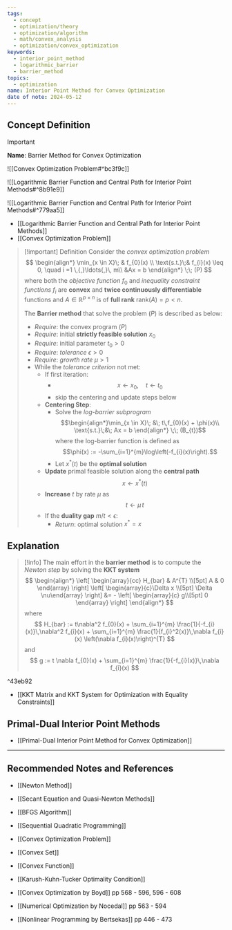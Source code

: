 ```yaml
---
tags:
  - concept
  - optimization/theory
  - optimization/algorithm
  - math/convex_analysis
  - optimization/convex_optimization
keywords:
  - interior_point_method
  - logarithmic_barrier
  - barrier_method
topics:
  - optimization
name: Interior Point Method for Convex Optimization
date of note: 2024-05-12
---
```


## Concept Definition

>[!important]
>**Name**: Barrier Method for Convex Optimization

![[Convex Optimization Problem#^bc3f9c]]

![[Logarithmic Barrier Function and Central Path for Interior Point Methods#^8b91e9]]

![[Logarithmic Barrier Function and Central Path for Interior Point Methods#^779aa5]]

- [[Logarithmic Barrier Function and Central Path for Interior Point Methods]]
- [[Convex Optimization Problem]]

>[!important] Definition
>Consider the *convex optimization problem*
>$$
>\begin{align*}
>\min_{x \in X}\; & f_{0}(x) \\
>\text{s.t.}\;& f_{i}(x) \leq 0, \quad i =1 \,{,}\ldots{,}\, m\\
>&Ax = b
>\end{align*}
>\;\; (P)
>$$
>where both the *objective function* $f_{0}$ and *inequality constraint functions* $f_{i}$ are **convex** and **twice continuously differentiable** functions and $A \in \mathbb{R}^{p \times n}$ is of **full rank** $\text{rank}(A) = p < n.$
>
>The **Barrier method** that solve the problem $(P)$ is described as below:
>- *Require*: the convex program $(P)$
>- *Require*: initial **strictly feasible solution** $x_{0}$
>- *Require*: initial parameter $t_{0} >0$
>- *Require*: *tolerance* $\epsilon >0$
>- *Require*: *growth rate* $\mu >1$
>- While the *tolerance criterion* not met:
>	- If first iteration:
>		- $$x \leftarrow x_{0}, \quad t\leftarrow t_{0}$$
>		- skip the centering and update steps below
>	- **Centering Step**:
>		- Solve the *log-barrier subprogram* $$\begin{align*}\min_{x \in X}\; &\; t\,f_{0}(x) + \phi(x)\\ \text{s.t.}\;&\; Ax  = b \end{align*} \;\; (B_{t})$$ where the log-barrier function is defined as $$\phi(x) :=  -\sum_{i=1}^{m}\log\left(-f_{i}(x)\right).$$
>		- Let $x^{*}(t)$ be the **optimal solution**
>	- **Update** primal feasible solution along the **central path** $$x \leftarrow x^{*}(t)$$
>	- **Increase** $t$ by rate $\mu$ as $$t \leftarrow \mu\,t$$
>	- If the **duality gap** $m / t < \epsilon$:
>		- *Return*: optimal solution $x^{*} = x$


## Explanation

>[!info]
>The main effort in the **barrier method** is to compute the *Newton step* by solving the **KKT system**
>$$
>\begin{align*}
>\left[ \begin{array}{cc}
> H_{bar} & A^{T} \\[5pt] 
> A & 0
>\end{array} \right] \left[ \begin{array}{c}\Delta x \\[5pt] \Delta \nu\end{array} \right]  &= - \left[ \begin{array}{c} g\\[5pt] 0 \end{array} \right] 
>\end{align*}
>$$
>where
>$$
>H_{bar} := t\nabla^2 f_{0}(x) + \sum_{i=1}^{m} \frac{1}{-f_{i}(x)}\,\nabla^2 f_{i}(x) + \sum_{i=1}^{m} \frac{1}{f_{i}^2(x)}\,\nabla f_{i}(x) \left(\nabla f_{i}(x)\right)^{T}
>$$
>and
>$$
>g := t \nabla f_{0}(x) + \sum_{i=1}^{m} \frac{1}{-f_{i}(x)}\,\nabla f_{i}(x)
>$$

^43eb92


- [[KKT Matrix and KKT System for Optimization with Equality Constraints]]


## Primal-Dual Interior Point Methods

- [[Primal-Dual Interior Point Method for Convex Optimization]]



-----------
##  Recommended Notes and References



- [[Newton Method]]
- [[Secant Equation and Quasi-Newton Methods]]
- [[BFGS Algorithm]]



- [[Sequential Quadratic Programming]]
- [[Convex Optimization Problem]]
- [[Convex Set]]
- [[Convex Function]]
- [[Karush-Kuhn-Tucker Optimality Condition]]

- [[Convex Optimization by Boyd]] pp 568 - 596, 596 - 608
- [[Numerical Optimization by Nocedal]] pp 563 - 594
- [[Nonlinear Programming by Bertsekas]] pp 446 - 473